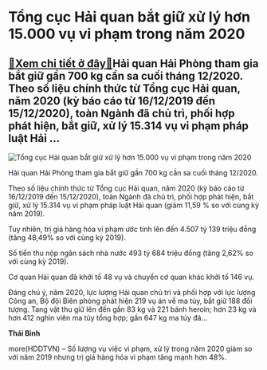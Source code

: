 Tổng cục Hải quan bắt giữ xử lý hơn 15.000 vụ vi phạm trong năm 2020
====================================================================

[:gift:Xem chi tiết ở đây:gift:](https://hddtvn.com/tong-cuc-hai-quan-bat-giu-xu-ly-hon-15-000-vu-vi-pham-trong-nam-2020/)Hải quan Hải Phòng tham gia bắt giữ gần 700 kg cần sa cuối tháng 12/2020. Theo số liệu chính thức từ Tổng cục Hải quan, năm 2020 (kỳ báo cáo từ 16/12/2019 đến 15/12/2020), toàn Ngành đã chủ trì, phối hợp phát hiện, bắt giữ, xử lý 15.314 vụ vi phạm pháp luật Hải …
-----------------------------------------------------------------------------------------------------------------------------------------------------------------------------------------------------------------------------------------------------------------------





![Tổng cục Hải quan bắt giữ xử lý hơn 15.000 vụ vi phạm trong năm 2020](https://hddtvn.com/wp-content/uploads/2021/01/4352_IMG_1608616145804_1608617229504.jpg "Tổng cục Hải quan bắt giữ xử lý hơn 15.000 vụ vi phạm trong năm 2020")


Hải quan Hải Phòng tham gia bắt giữ gần 700 kg cần sa cuối tháng 12/2020.



Theo số liệu chính thức từ Tổng cục Hải quan, năm 2020 (kỳ báo cáo từ 16/12/2019 đến 15/12/2020), toàn Ngành đã chủ trì, phối hợp phát hiện, bắt giữ, xử lý 15.314 vụ vi phạm pháp luật Hải quan (giảm 11,59 % so với cùng kỳ năm 2019).


Tuy nhiên, trị giá hàng hóa vi phạm ước tính lên đến 4.507 tỷ 139 triệu đồng (tăng 48,49% so với cùng kỳ 2019).


Số tiền thu nộp ngân sách nhà nước 493 tỷ 684 triệu đồng (tăng 2,62% so với cùng kỳ 2019).


Cơ quan Hải quan đã khởi tố 48 vụ và chuyển cơ quan khác khởi tố 146 vụ.


Đáng chú ý, năm 2020, lực lượng Hải quan chủ trì và phối hợp với lực lượng Công an, Bộ đội Biên phòng phát hiện 219 vụ án về ma túy, bắt giữ 188 đối tượng. Tang vật thu giữ lên đến gần 83 kg và 221 bánh heroin; hơn 23 kg và hơn 412 nghìn viên ma túy tổng hợp; gần 647 kg ma túy đá…




**Thái Bình**



more(HDDTVN) – Số lượng vụ việc vi phạm, xử lý trong năm 2020 giảm so với năm 2019 nhưng trị giá hàng hóa vi phạm tăng mạnh hơn 48%.

